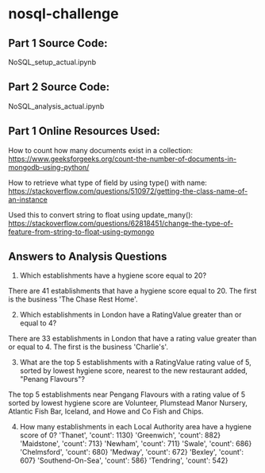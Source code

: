 # nosql-challenge


## Part 1 Source Code:
NoSQL_setup_actual.ipynb


## Part 2 Source Code:
NoSQL_analysis_actual.ipynb


## Part 1 Online Resources Used:
How to count how many documents exist in a collection:
https://www.geeksforgeeks.org/count-the-number-of-documents-in-mongodb-using-python/

How to retrieve what type of field by using type() with name:
https://stackoverflow.com/questions/510972/getting-the-class-name-of-an-instance

Used this to convert string to float using update_many():
https://stackoverflow.com/questions/62818451/change-the-type-of-feature-from-string-to-float-using-pymongo


## Answers to Analysis Questions
1. Which establishments have a hygiene score equal to 20?

There are 41 establishments that have a hygiene score equal to 20. The first is the business 'The Chase Rest Home'.


2. Which establishments in London have a RatingValue greater than or equal to 4?

There are 33 establishments in London that have a rating value greater than or equal to 4. The first is the business 'Charlie's'.


3. What are the top 5 establishments with a RatingValue rating value of 5, sorted by lowest hygiene score, nearest to the new restaurant added, "Penang Flavours"?

The top 5 establishments near Pengang Flavours with a rating value of 5 sorted by lowest hygiene score are Volunteer, Plumstead Manor Nursery, Atlantic Fish Bar, Iceland, and Howe and Co Fish and Chips.


4. How many establishments in each Local Authority area have a hygiene score of 0?
'Thanet', 'count': 1130}
'Greenwich', 'count': 882}
'Maidstone', 'count': 713}
'Newham', 'count': 711}
'Swale', 'count': 686}
'Chelmsford', 'count': 680}
'Medway', 'count': 672}
'Bexley', 'count': 607}
'Southend-On-Sea', 'count': 586}
'Tendring', 'count': 542}
